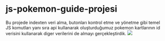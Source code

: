 # js-pokemon-guide-projesi
Bu projede indexten veri alma, butonları kontrol etme ve yönetme gibi temel JS komutları yanı sıra api kullanarak oluşturduğumuz pokemon kartlarının id verisini kullanarak diger verilerini de almayı gerçekleştirdik. ![](porje.gif)
